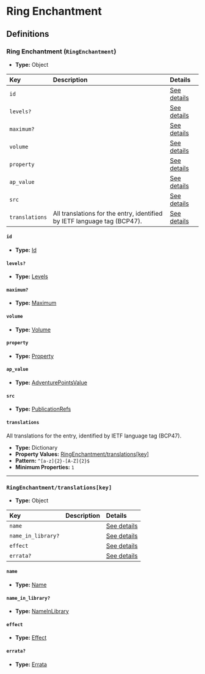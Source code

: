 # Ring Enchantment

## Definitions

### <a name="RingEnchantment"></a> Ring Enchantment (`RingEnchantment`)

- **Type:** Object

Key | Description | Details
:-- | :-- | :--
`id` |  | <a href="#RingEnchantment/id">See details</a>
`levels?` |  | <a href="#RingEnchantment/levels">See details</a>
`maximum?` |  | <a href="#RingEnchantment/maximum">See details</a>
`volume` |  | <a href="#RingEnchantment/volume">See details</a>
`property` |  | <a href="#RingEnchantment/property">See details</a>
`ap_value` |  | <a href="#RingEnchantment/ap_value">See details</a>
`src` |  | <a href="#RingEnchantment/src">See details</a>
`translations` | All translations for the entry, identified by IETF language tag (BCP47). | <a href="#RingEnchantment/translations">See details</a>

#### <a name="RingEnchantment/id"></a> `id`

- **Type:** <a href="../_Activatable.md#Id">Id</a>

#### <a name="RingEnchantment/levels"></a> `levels?`

- **Type:** <a href="../_Activatable.md#Levels">Levels</a>

#### <a name="RingEnchantment/maximum"></a> `maximum?`

- **Type:** <a href="../_Activatable.md#Maximum">Maximum</a>

#### <a name="RingEnchantment/volume"></a> `volume`

- **Type:** <a href="../_Activatable.md#Volume">Volume</a>

#### <a name="RingEnchantment/property"></a> `property`

- **Type:** <a href="../_Activatable.md#Property">Property</a>

#### <a name="RingEnchantment/ap_value"></a> `ap_value`

- **Type:** <a href="../_Activatable.md#AdventurePointsValue">AdventurePointsValue</a>

#### <a name="RingEnchantment/src"></a> `src`

- **Type:** <a href="../source/_PublicationRef.md#PublicationRefs">PublicationRefs</a>

#### <a name="RingEnchantment/translations"></a> `translations`

All translations for the entry, identified by IETF language tag (BCP47).

- **Type:** Dictionary
- **Property Values:** <a href="#RingEnchantment/translations[key]">RingEnchantment/translations[key]</a>
- **Pattern:** `^[a-z]{2}-[A-Z]{2}$`
- **Minimum Properties:** `1`

---

### <a name="RingEnchantment/translations[key]"></a> `RingEnchantment/translations[key]`

- **Type:** Object

Key | Description | Details
:-- | :-- | :--
`name` |  | <a href="#RingEnchantment/translations[key]/name">See details</a>
`name_in_library?` |  | <a href="#RingEnchantment/translations[key]/name_in_library">See details</a>
`effect` |  | <a href="#RingEnchantment/translations[key]/effect">See details</a>
`errata?` |  | <a href="#RingEnchantment/translations[key]/errata">See details</a>

#### <a name="RingEnchantment/translations[key]/name"></a> `name`

- **Type:** <a href="../_Activatable.md#Name">Name</a>

#### <a name="RingEnchantment/translations[key]/name_in_library"></a> `name_in_library?`

- **Type:** <a href="../_Activatable.md#NameInLibrary">NameInLibrary</a>

#### <a name="RingEnchantment/translations[key]/effect"></a> `effect`

- **Type:** <a href="../_Activatable.md#Effect">Effect</a>

#### <a name="RingEnchantment/translations[key]/errata"></a> `errata?`

- **Type:** <a href="../source/_Erratum.md#Errata">Errata</a>
